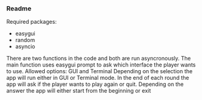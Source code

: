 ### Readme

Required packages: 
- easygui
- random
- asyncio

There are two functions in the code and both are run asyncronously.
The main function uses easygui prompt to ask which interface the player wants to use. Allowed options: GUI and Terminal
Depending on the selection the app will run either in GUI or Terminal mode.
In the end of each round the app will ask if the player wants to play again or quit. Depending on the answer the app will either start from the beginning or exit